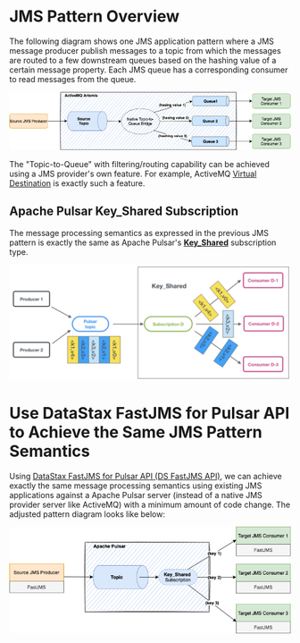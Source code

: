 # JMS Pattern Overview 

The following diagram shows one JMS application pattern where a JMS message producer publish messages to a topic from which the messages are routed to a few downstream queues based on the hashing value of a certain message property. Each JMS queue has a corresponding consumer to read messages from the queue.

![fastjms_patter.png](src/main/resources/diagrams/fastjms_pattern.png)

The "Topic-to-Queue" with filtering/routing capability can be achieved using a JMS provider's own feature. For example, ActiveMQ [Virtual Destination](http://activemq.apache.org/virtual-destinations) is exactly such a feature.

## Apache Pulsar Key_Shared Subscription 

The message processing semantics as expressed in the previous JMS pattern is exactly the same as Apache Pulsar's [**Key_Shared**](https://pulsar.apache.org/docs/en/concepts-messaging/#key_shared) subscription type.

![puslar_key_shared](src/main/resources/diagrams/pulsar_key_shared.png)

# Use DataStax FastJMS for Pulsar API  to Achieve the Same JMS Pattern Semantics

Using [DataStax FastJMS for Pulsar API (DS FastJMS API)](https://github.com/datastax/pulsar-jms), we can achieve exactly the same message processing semantics using existing JMS applications against a Apache Pulsar server (instead of a native JMS provider server like ActiveMQ) with a minimum amount of code change. The adjusted pattern diagram looks like below:

![fastjms_patter.png](src/main/resources/diagrams/fastjms_pattern_2.png)


# 